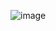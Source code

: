 ![image](https://user-images.githubusercontent.com/3416626/146404613-e747912f-9c1a-4af3-a650-0dca442eda1d.png)
